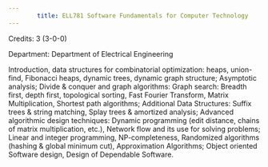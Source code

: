 ```yaml
---
        title: ELL781 Software Fundamentals for Computer Technology
---
```

Credits: 3 (3-0-0)

Department: Department of Electrical Engineering

Introduction, data structures for combinatorial optimization: heaps, union-find, Fibonacci heaps, dynamic trees, dynamic graph structure; Asymptotic analysis; Divide & conquer and graph algorithms: Graph search: Breadth first, depth first, topological sorting, Fast Fourier Transform, Matrix Multiplication, Shortest path algorithms; Additional Data Structures: Suffix trees & string matching, Splay trees & amortized analysis; Advanced algorithmic design techniques: Dynamic programming (edit distance, chains of matrix multiplication, etc.), Network flow and its use for solving problems; Linear and integer programming, NP-completeness, Randomized algorithms (hashing & global minimum cut), Approximation Algorithms; Object oriented Software design, Design of Dependable Software.